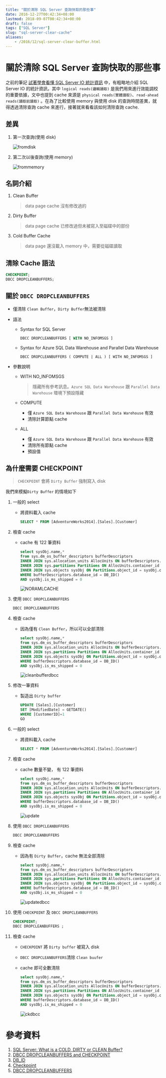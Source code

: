 ```yaml
---
title: "關於清除 SQL Server 查詢快取的那些事"
date: 2016-12-27T00:42:34+08:00
lastmod: 2018-09-07T00:42:34+08:00
draft: false
tags: ["SQL Server"]
slug: "sql-server-clear-cache"
aliases:
    - /2016/12/sql-server-clear-buffer.html
---
```

# 關於清除 SQL Server 查詢快取的那些事
之前的筆記 [試著學會看懂 SQL Server IO 統計資訊](http://blog.yowko.com/2016/12/sql-server-io.html) 中，有粗略地介紹 SQL Server IO 的統計資訊，其中 `logical reads(邏輯讀取)` 是我們用來進行效能調校的重要依據，文中也提到 cache 來源是 `physical reads(實體讀取)`、`read-ahead reads(讀取前讀取)` 。在為了比較使用 memory 與使用 disk 的查詢時間差異，就得透過清除查詢 cache 來進行，接著就來看看該如何清除查詢 cache.


## 差異
1. 第一次查詢(使用 disk)
    
    ![fromdisk](https://trello-attachments.s3.amazonaws.com/580af37595015aea5f142a0b/1200x293/fa7925d681f1e919127af69b7d3960c8/_output_fromdisk.png)

2. 第二次以後查詢(使用 memory)
    
    ![frommemory](https://trello-attachments.s3.amazonaws.com/580af37595015aea5f142a0b/1200x293/91374b15f91e5d4bcf5d4b0dc460b382/_output_frommemory.png)

## 名詞介紹
1. Clean Buffer
    
    > data page cache 沒有修改過的

2. Dirty Buffer
    
    > data page cache 已修改過但未被寫入至磁碟中的部份

3. Cold Buffer Cache
    
    > data page 還沒載入 memory 中，需要從磁碟讀取


## 清除 Cache 語法
	
```sql
CHECKPOINT;
DBCC DROPCLEANBUFFERS;
```

## 關於 `DBCC DROPCLEANBUFFERS`
- 僅清除 `Clean Buffer`，`Dirty Buffer`無法被清除
- 語法
    - Syntax for SQL Server    
        
        ```sql
        DBCC DROPCLEANBUFFERS [ WITH NO_INFOMSGS ]
        ```

	- Syntax for Azure SQL Data Warehouse and Parallel Data Warehouse
	    ```
        DBCC DROPCLEANBUFFERS ( COMPUTE | ALL ) [ WITH NO_INFOMSGS ]
        ```


-  參數說明
    - WITH NO_INFOMSGS
        
        >隱藏所有參考訊息。`Azure SQL Data Warehouse` 跟 `Parallel Data Warehouse` 環境下預設隱藏

    - COMPUTE
        - 僅 `Azure SQL Data Warehouse` 跟 `Parallel Data Warehouse` 有效
        - 清除計算節點 cache

    - ALL
        - 僅 `Azure SQL Data Warehouse` 跟 `Parallel Data Warehouse` 有效
        - 清除所有節點 cache
        - 預設值

## 為什麼需要 CHECKPOINT

> `CHECKPOINT` 會將 `Dirty Buffer` 強制寫入 disk

我們來模擬`Dirty Buffer` 的情境如下

1. 一般的 select
    - 將資料載入 cache
	
        ```sql
        SELECT * FROM [AdventureWorks2014].[Sales].[Customer]
        ```
2. 檢查 cache
    - cache 有 122 筆資料
	
        ```sql
        select sysObj.name,* 
        from sys.dm_os_buffer_descriptors bufferDescriptors
        INNER JOIN sys.allocation_units AllocUnits ON bufferDescriptors.allocation_unit_id = AllocUnits.allocation_unit_id
        INNER JOIN sys.partitions Partitions ON AllocUnits.container_id = Partitions.hobt_id
        INNER JOIN sys.objects sysObj ON Partitions.object_id = sysObj.object_id
        WHERE bufferDescriptors.database_id = DB_ID()
        AND sysObj.is_ms_shipped = 0
        ```
        
        ![NORAMLCACHE](https://trello-attachments.s3.amazonaws.com/580af37595015aea5f142a0b/1200x422/d8ef56c8a7974dbcc936847ef5ff6f2c/_output_NORAMLCACHE.png)

3. 使用 `DBCC DROPCLEANBUFFERS`
	
    ```sql
    DBCC DROPCLEANBUFFERS
    ```

4. 檢查 cache
    - 因為僅有 `Clean Buffer`，所以可以全部清除
    
        ```sql
        select sysObj.name,*
        from sys.dm_os_buffer_descriptors bufferDescriptors
        INNER JOIN sys.allocation_units AllocUnits ON bufferDescriptors.allocation_unit_id = AllocUnits.allocation_unit_id
        INNER JOIN sys.partitions Partitions ON AllocUnits.container_id = Partitions.hobt_id
        INNER JOIN sys.objects sysObj ON Partitions.object_id = sysObj.object_id
        WHERE bufferDescriptors.database_id = DB_ID()
        AND sysObj.is_ms_shipped = 0
        ```
    
        ![cleanbufferdbcc](https://trello-attachments.s3.amazonaws.com/580af37595015aea5f142a0b/1200x423/92ee3f137d2561a94494aa7d6509dd69/_output_cleanbufferdbcc.png)
    
5. 修改一筆資料
    - 製造出 `Dirty buffer`
	
        ```sql
        UPDATE [Sales].[Customer]
        SET [ModifiedDate] = GETDATE()
        WHERE [CustomerID]=1
        GO
        ```

6. 一般的 select
    - 將資料載入 cache
	
        ```sql
        SELECT * FROM [AdventureWorks2014].[Sales].[Customer]
        ```
7. 檢查 cache
    - cache 數量不變， 有 122 筆資料
        
        ```sql
        select sysObj.name,* 
        from sys.dm_os_buffer_descriptors bufferDescriptors
        INNER JOIN sys.allocation_units AllocUnits ON bufferDescriptors.allocation_unit_id = AllocUnits.allocation_unit_id
        INNER JOIN sys.partitions Partitions ON AllocUnits.container_id = Partitions.hobt_id
        INNER JOIN sys.objects sysObj ON Partitions.object_id = sysObj.object_id
        WHERE bufferDescriptors.database_id = DB_ID()
        AND sysObj.is_ms_shipped = 0
        ```
        ![update](https://trello-attachments.s3.amazonaws.com/580af37595015aea5f142a0b/1200x399/cfd2ebab5ff062f07525f2c160c77944/_output_update.png)
    
8. 使用 `DBCC DROPCLEANBUFFERS`
	
    ```sql
    DBCC DROPCLEANBUFFERS
    ```

9. 檢查 cache
    - 因為有 `Dirty Buffer`，cache 無法全部清除
	
        ```sql
        select sysObj.name,* 
        from sys.dm_os_buffer_descriptors bufferDescriptors
        INNER JOIN sys.allocation_units AllocUnits ON bufferDescriptors.allocation_unit_id = AllocUnits.allocation_unit_id
        INNER JOIN sys.partitions Partitions ON AllocUnits.container_id = Partitions.hobt_id
        INNER JOIN sys.objects sysObj ON Partitions.object_id = sysObj.object_id
        WHERE bufferDescriptors.database_id = DB_ID()
        AND sysObj.is_ms_shipped = 0
        ```
        
        ![updatedbcc](https://trello-attachments.s3.amazonaws.com/580af37595015aea5f142a0b/1200x408/679853a1d4d7301c5cba58b39fc7cd57/_output_updatedbcc.png)

10. 使用 `CHECKPOINT` 及 `DBCC DROPCLEANBUFFERS`
	
    ```sql
    CHECKPOINT;
    DBCC DROPCLEANBUFFERS ;
    ```

11. 檢查 cache
    - `CHECKPOINT` 將 `Dirty buffer` 被寫入 disk 
    - `DBCC DROPCLEANBUFFERS`清除 `Clean buufer`
    - cache 即可全數清除
        
        ```sql
        select sysObj.name,* 
        from sys.dm_os_buffer_descriptors bufferDescriptors
        INNER JOIN sys.allocation_units AllocUnits ON bufferDescriptors.allocation_unit_id = AllocUnits.allocation_unit_id
        INNER JOIN sys.partitions Partitions ON AllocUnits.container_id = Partitions.hobt_id
        INNER JOIN sys.objects sysObj ON Partitions.object_id = sysObj.object_id
        WHERE bufferDescriptors.database_id = DB_ID()
        AND sysObj.is_ms_shipped = 0
        ```
        ![ckdbcc](https://trello-attachments.s3.amazonaws.com/580af37595015aea5f142a0b/1200x408/4b3b68cb0702af0a11b14cb310d93140/_output_ckdbcc.png)



# 參考資料
1. [SQL Server: What is a COLD, DIRTY or CLEAN Buffer?](https://blogs.msdn.microsoft.com/psssql/2009/03/17/sql-server-what-is-a-cold-dirty-or-clean-buffer/)
2. [DBCC DROPCLEANBUFFERS and CHECKPOINT](https://sqldbpool.com/2012/08/18/dbcc-dropcleanbuffers-and-checkpoint/)
3. [DB_ID](https://msdn.microsoft.com/zh-tw/library/ms186274.aspx)
4. [Checkpoint](https://msdn.microsoft.com/zh-tw/library/ms189573.aspx)
5. [DBCC DROPCLEANBUFFERS](https://msdn.microsoft.com/zh-tw/library/ms187762.aspx)


